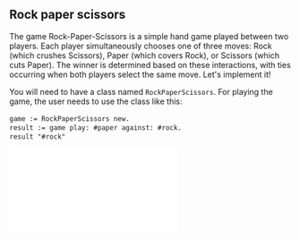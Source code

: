 ## Rock paper scissors

The game Rock-Paper-Scissors is a simple hand game played between two players. Each player simultaneously chooses one of three moves: Rock (which crushes Scissors), Paper (which covers Rock), or Scissors (which cuts Paper). The winner is determined based on these interactions, with ties occurring when both players select the same move. Let's implement it!

You will need to have a class named `RockPaperScissors`. For playing the game, the user needs to use the class like this:

```st
game := RockPaperScissors new.
result := game play: #paper against: #rock.
result "#rock"
```

![Rock paper scissors.](StonePaperScissorsGame2.pdf)
